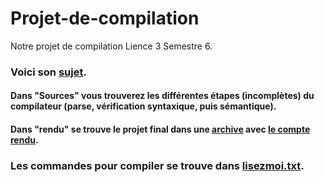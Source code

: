 # Projet-de-compilation
Notre projet de compilation Lience 3 Semestre 6.

### Voici son [sujet](https://github.com/WolvesWithSword/Projet-de-compilation/blob/master/Projet-Compilation-2020.pdf).

#### Dans **"Sources"** vous trouverez les différentes étapes (incomplètes) du compilateur (parse, vérification syntaxique, puis sémantique).  

#### Dans **"rendu"** se trouve le projet final dans une [archive](https://github.com/WolvesWithSword/Projet-de-compilation/blob/master/Rendu/MartinDEscrienne-Tognetti.tgz) avec [le compte rendu](https://github.com/WolvesWithSword/Projet-de-compilation/blob/master/Rendu/Rendu_MartinDEscrienne_Tognetti.pdf).  

### Les commandes pour compiler se trouve dans [lisezmoi.txt](https://github.com/WolvesWithSword/Projet-de-compilation/blob/master/Rendu/lisezmoi.txt).

